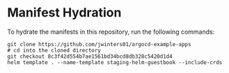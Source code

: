 # Manifest Hydration

To hydrate the manifests in this repository, run the following commands:

```shell
git clone https://github.com/jwinters01/argocd-example-apps
# cd into the cloned directory
git checkout 8c3f42d554b7ae1561bd34bcd8db328c5420d1d4
helm template . --name-template staging-helm-guestbook --include-crds
```
